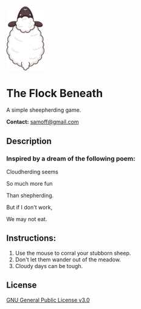 <img  src="https://github.com/timsamoff/The-Flock-Beneath/blob/main/The%20Flock%20Beneath/Assets/Images/sheep.png?raw=true" width="100px" alt="The Flock Beneath">

# The Flock Beneath
A simple sheepherding game.

**Contact:** samoff@gmail.com
## Description
### Inspired by a dream of the following poem:
Cloudherding seems

So much more fun

Than shepherding.

But if I don't work,

We may not eat.
## Instructions:
1. Use the mouse to corral your stubborn sheep.
2. Don't let them wander out of the meadow.
3. Cloudy days can be tough.
## License
[GNU General Public License v3.0](https://www.gnu.org/licenses/gpl-3.0.en.html)
